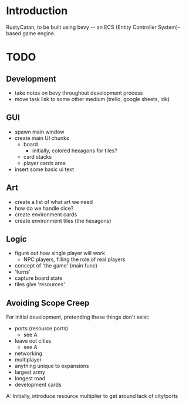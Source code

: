 # Introduction
 
RustyCatan, to be built using bevy -- an ECS (Entity Controller System)-based game engine.

# TODO

## Development

- take notes on bevy throughout development process
- move task lisk to some other medium (trello, google sheets, idk)

## GUI

- spawn main window
- create main UI chunks
    - board
        - initially, colored hexagons for tiles?
    - card stacks
    - player cards area
- insert some basic ui text

## Art

- create a list of what art we need
- how do we handle dice?
- create environment cards
- create environment tiles (the hexagons)

## Logic

- figure out how single player will work
    - NPC players, filling the role of real players
- concept of 'the game' (main func)
- 'turns'
- capture board state
- tiles give 'resources'

## Avoiding Scope Creep

For initial development, pretending these things don't exist:

- ports (resource ports)
    - see A
- leave out cities
    - see A
- networking
- multiplayer
- anything unique to expansions
- largest army
- longest road
- development cards

A: Initially, introduce resource multiplier to get around lack of city/ports
